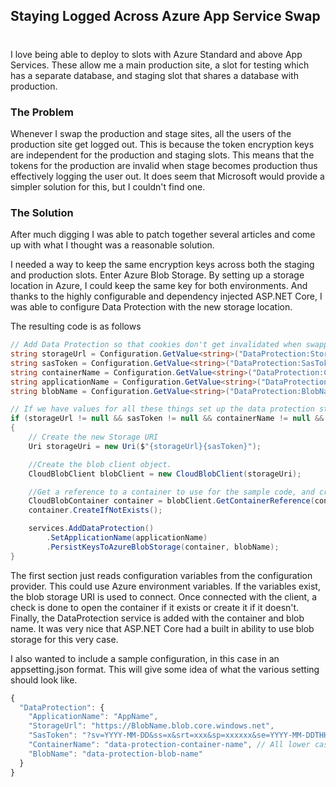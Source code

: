 

## Staying Logged Across Azure App Service Swap 
#
I love being able to deploy to slots with Azure Standard and above App Services. These allow me a main production site, a slot for testing which has a separate database, and staging slot that shares a database with production.

### The Problem

Whenever I swap the production and stage sites, all the users of the production site get logged out. This is because the token encryption keys are independent for the production and staging slots. This means that the tokens for the production are invalid when stage becomes production thus effectively logging the user out. It does seem that Microsoft would provide a simpler solution for this, but I couldn't find one.

### The Solution

After much digging I was able to patch together several articles and come up with what I thought was a reasonable solution.

I needed a way to keep the same encryption keys across both the staging and production slots. Enter Azure Blob Storage. By setting up a storage location in Azure, I could keep the same key for both environments. And thanks to the highly configurable and dependency injected ASP.NET Core, I was able to configure Data Protection with the new storage location.

The resulting code is as follows

```csharp
// Add Data Protection so that cookies don't get invalidated when swapping slots.
string storageUrl = Configuration.GetValue<string>("DataProtection:StorageUrl");
string sasToken = Configuration.GetValue<string>("DataProtection:SasToken");
string containerName = Configuration.GetValue<string>("DataProtection:ContainerName");
string applicationName = Configuration.GetValue<string>("DataProtection:ApplicationName");
string blobName = Configuration.GetValue<string>("DataProtection:BlobName");

// If we have values for all these things set up the data protection store in Azure.
if (storageUrl != null && sasToken != null && containerName != null && applicationName != null && blobName != null)
{
    // Create the new Storage URI
    Uri storageUri = new Uri($"{storageUrl}{sasToken}");

    //Create the blob client object.
    CloudBlobClient blobClient = new CloudBlobClient(storageUri);

    //Get a reference to a container to use for the sample code, and create it if it does not exist.
    CloudBlobContainer container = blobClient.GetContainerReference(containerName);
    container.CreateIfNotExists();

    services.AddDataProtection()
        .SetApplicationName(applicationName)
        .PersistKeysToAzureBlobStorage(container, blobName);
}
```

The first section just reads configuration variables from the configuration provider. This could use Azure environment variables. If the variables exist, the blob storage URI is used to connect. Once connected with the client, a check is done to open the container if it exists or create it if it doesn't. Finally, the DataProtection service is added with the container and blob name. It was very nice that ASP.NET Core had a built in ability to use blob storage for this very case.

I also wanted to include a sample configuration, in this case in an appsetting.json format. This will give some idea of what the various setting should look like.

```javascript
{
  "DataProtection": {
    "ApplicationName": "AppName",
    "StorageUrl": "https://BlobName.blob.core.windows.net",
    "SasToken": "?sv=YYYY-MM-DD&ss=x&srt=xxx&sp=xxxxxx&se=YYYY-MM-DDTHH:MM:SSZ&st=YYYY-MM-DDTHH:MM:SSZ&sip=a.b.c.d-w.x.y.z&spr=https&sig=xxxxxxxxxxxxxxxxxxxxxxxxxxxxxxxxxxxxxxxxxxxxxxxxxx",
    "ContainerName": "data-protection-container-name", // All lower case with dashes and numbers.
    "BlobName": "data-protection-blob-name"
  }
}
```
